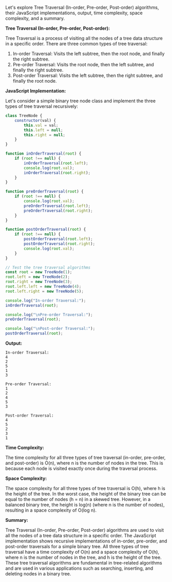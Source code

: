 Let's explore Tree Traversal (In-order, Pre-order, Post-order) algorithms, their JavaScript implementations, output, time complexity, space complexity, and a summary.

**Tree Traversal (In-order, Pre-order, Post-order):**

Tree Traversal is a process of visiting all the nodes of a tree data structure in a specific order. There are three common types of tree traversal:

1. In-order Traversal: Visits the left subtree, then the root node, and finally the right subtree.
2. Pre-order Traversal: Visits the root node, then the left subtree, and finally the right subtree.
3. Post-order Traversal: Visits the left subtree, then the right subtree, and finally the root node.

**JavaScript Implementation:**

Let's consider a simple binary tree node class and implement the three types of tree traversal recursively:

```javascript
class TreeNode {
    constructor(val) {
        this.val = val;
        this.left = null;
        this.right = null;
    }
}

function inOrderTraversal(root) {
    if (root !== null) {
        inOrderTraversal(root.left);
        console.log(root.val);
        inOrderTraversal(root.right);
    }
}

function preOrderTraversal(root) {
    if (root !== null) {
        console.log(root.val);
        preOrderTraversal(root.left);
        preOrderTraversal(root.right);
    }
}

function postOrderTraversal(root) {
    if (root !== null) {
        postOrderTraversal(root.left);
        postOrderTraversal(root.right);
        console.log(root.val);
    }
}

// Test the tree traversal algorithms
const root = new TreeNode(1);
root.left = new TreeNode(2);
root.right = new TreeNode(3);
root.left.left = new TreeNode(4);
root.left.right = new TreeNode(5);

console.log("In-order Traversal:");
inOrderTraversal(root);

console.log("\nPre-order Traversal:");
preOrderTraversal(root);

console.log("\nPost-order Traversal:");
postOrderTraversal(root);
```

**Output:**
```
In-order Traversal:
4
2
5
1
3

Pre-order Traversal:
1
2
4
5
3

Post-order Traversal:
4
5
2
3
1
```

**Time Complexity:**

The time complexity for all three types of tree traversal (in-order, pre-order, and post-order) is O(n), where n is the number of nodes in the tree. This is because each node is visited exactly once during the traversal process.

**Space Complexity:**

The space complexity for all three types of tree traversal is O(h), where h is the height of the tree. In the worst case, the height of the binary tree can be equal to the number of nodes (h = n) in a skewed tree. However, in a balanced binary tree, the height is log(n) (where n is the number of nodes), resulting in a space complexity of O(log n).

**Summary:**

Tree Traversal (In-order, Pre-order, Post-order) algorithms are used to visit all the nodes of a tree data structure in a specific order. The JavaScript implementation shows recursive implementations of in-order, pre-order, and post-order traversals for a simple binary tree. All three types of tree traversal have a time complexity of O(n) and a space complexity of O(h), where n is the number of nodes in the tree, and h is the height of the tree. These tree traversal algorithms are fundamental in tree-related algorithms and are used in various applications such as searching, inserting, and deleting nodes in a binary tree.